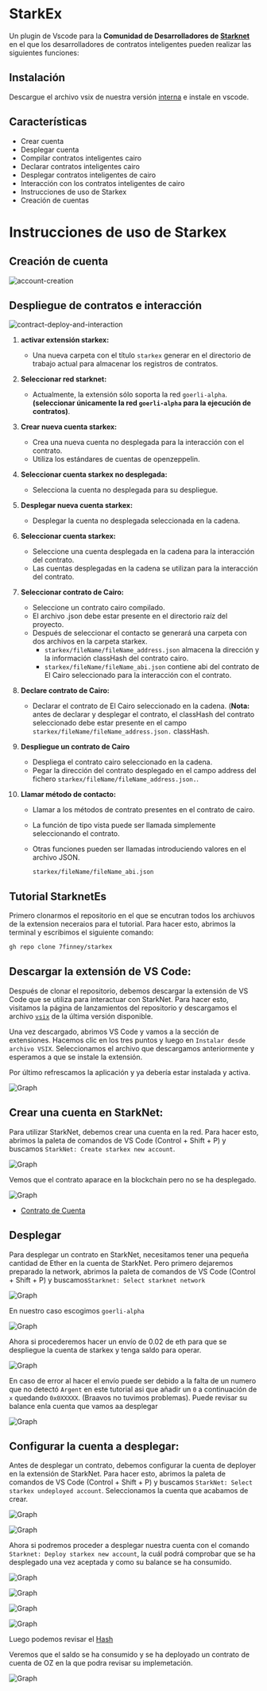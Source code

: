 # StarkEx

Un plugin de Vscode para la **Comunidad de Desarrolladores de [Starknet](https://www.starknet.io/en)** en el que los desarrolladores de contratos inteligentes pueden realizar las siguientes funciones:

## Instalación

Descargue el archivo vsix de nuestra versión [interna](https://github.com/7finney/starkex/releases/tag/v0.0.1) e instale en vscode.

## Características

- Crear cuenta
- Desplegar cuenta
- Compilar contratos inteligentes cairo
- Declarar contratos inteligentes cairo
- Desplegar contratos inteligentes de cairo
- Interacción con los contratos inteligentes de cairo
- Instrucciones de uso de Starkex
- Creación de cuentas

# Instrucciones de uso de Starkex

## Creación de cuenta
![account-creation](https://user-images.githubusercontent.com/13261372/229073284-b790c667-6f3e-4899-96f6-d53f36d9cf06.gif)


## Despliegue de contratos e interacción
![contract-deploy-and-interaction](https://user-images.githubusercontent.com/9979182/229073433-3f6b4c7c-48dd-414b-bbe5-c52f03764a0d.gif)


1. **activar extensión starkex:** 
    - Una nueva carpeta con el título `starkex` generar en el directorio de trabajo actual para almacenar los registros de contratos.
    
2. **Seleccionar red starknet:**
    - Actualmente, la extensión sólo soporta la red `goerli-alpha`. **(seleccionar únicamente la red `goerli-alpha` para la ejecución de contratos)**.
3. **Crear nueva cuenta starkex:**
    - Crea una nueva cuenta no desplegada para la interacción con el contrato.
    - Utiliza los estándares de cuentas de openzeppelin.
4. **Seleccionar cuenta starkex no desplegada:**
    - Selecciona la cuenta no desplegada para su despliegue.
5. **Desplegar nueva cuenta starkex:**
    - Desplegar la cuenta no desplegada seleccionada en la cadena.
6. **Seleccionar cuenta starkex:**
    - Seleccione una cuenta desplegada en la cadena para la interacción del contrato.
    - Las cuentas desplegadas en la cadena se utilizan para la interacción del contrato.
7. **Seleccionar contrato de Cairo:**
    - Seleccione un contrato cairo compilado.
    - El archivo .json debe estar presente en el directorio raíz del proyecto.
    - Después de seleccionar el contacto se generará una carpeta con dos archivos en la carpeta starkex.
        - `starkex/fileName/fileName_address.json` almacena la dirección y la información classHash del contrato cairo.
        - `starkex/fileName/fileName_abi.json` contiene abi del contrato de El Cairo seleccionado para la interacción con el contrato.
8. **Declare contrato de Cairo:**
    - Declarar el contrato de El Cairo seleccionado en la cadena. (**Nota:** antes de declarar y desplegar el contrato, el classHash del contrato seleccionado debe estar presente en el campo `starkex/fileName/fileName_address.json.` classHash.
9. **Despliegue un contrato de Cairo**
    - Despliega el contrato cairo seleccionado en la cadena.
    - Pegar la dirección del contrato desplegado en el campo address del fichero `starkex/fileName/fileName_address.json.`.
10. **Llamar método de contacto:**
    - Llamar a los métodos de contrato presentes en el contrato de cairo.
    - La función de tipo vista puede ser llamada simplemente seleccionando el contrato.
    - Otras funciones pueden ser llamadas introduciendo valores en el archivo JSON.
        
        `starkex/fileName/fileName_abi.json`


## Tutorial StarknetEs

Primero clonarmos el repositorio en el que se encutran todos los archiuvos de la extension neceraios para el tutorial.  Para hacer esto, abrimos la terminal y escribimos el siguiente comando:

```bash
gh repo clone 7finney/starkex
```

## Descargar la extensión de VS Code:

Después de clonar el repositorio, debemos descargar la extensión de VS Code que se utiliza para interactuar con StarkNet. Para hacer esto, visitamos la página de lanzamientos del repositorio y descargamos el archivo [`vsix`](https://github.com/7finney/starkex/releases) de la última versión disponible.

Una vez descargado, abrimos VS Code y vamos a la sección de extensiones. Hacemos clic en los tres puntos y luego en `Instalar desde archivo VSIX`. Seleccionamos el archivo que descargamos anteriormente y esperamos a que se instale la extensión.

Por último refrescamos la aplicación y ya debería estar instalada y activa.

![Graph](imágenes/install.png)


## Crear una cuenta en StarkNet:

Para utilizar StarkNet, debemos crear una cuenta en la red. Para hacer esto, abrimos la paleta de comandos de VS Code (Control + Shift + P) y buscamos `StarkNet: Create starkex new account`. 

![Graph](imágenes/createstarkexnew.png)

Vemos que el contrato aparace en la blockchain pero no se ha desplegado.

![Graph](imágenes/create1.png)

* [Contrato de Cuenta](https://testnet.starkscan.co/contract/0x32759c445eec154d5808d3bfd332260065b51803d61acc46b6a5e8618972f6)

## Desplegar

Para desplegar un contrato en StarkNet, necesitamos tener una pequeña cantidad de Ether en la cuenta de StarkNet. Pero primero dejaremos preparado la network, abrimos la paleta de comandos de VS Code (Control + Shift + P) y buscamos`Starknet: Select starknet network` 

![Graph](imágenes/selectnetwrok.png)

En nuestro caso escogimos `goerli-alpha`

![Graph](imágenes/goerli.png)

Ahora si procederemos hacer un envío de 0.02 de eth para que se despliegue la cuenta de starkex y tenga saldo para operar.

![Graph](imágenes/send.png)

En caso de error al hacer el envío puede ser debido a la falta de un numero que no detectó `Argent` en este tutorial asi que añadir un `0` a continuación de `x` quedando `0x0XXXXX`. (Braavos no tuvimos problemas). Puede revisar su balance enla cuenta que vamos aa desplegar

![Graph](imágenes/balance.png)

## Configurar la cuenta a desplegar:

Antes de desplegar un contrato, debemos configurar la cuenta de deployer en la extensión de StarkNet. Para hacer esto, abrimos la paleta de comandos de VS Code (Control + Shift + P) y buscamos `StarkNet: Select starkex undeployed account`. Seleccionamos la cuenta que acabamos de crear.

![Graph](imágenes/selectstarkexundeployed.png)

![Graph](imágenes/selected1.png)


Ahora si podremos proceder a desplegar nuestra cuenta con el comando ` Starknet: Deploy starkex new account`, la cuál podrá comprobar que se ha desplegado una vez aceptada y como su balance se ha consumido.

![Graph](imágenes/deploynew.png)

![Graph](imágenes/deployaccount.png)

![Graph](imágenes/pendingdeploy.png)

![Graph](imágenes/balance1.png)

Luego podemos revisar el [Hash](https://testnet.starkscan.co/tx/0x078240a59019727f2e8fa4edb03578ff45ab37cd93282e1382f02af2655a5d4f)

Veremos que el saldo se ha consumido y se ha deployado un contrato de cuenta de OZ en la que podra revisar su implemetación.

![Graph](imágenes/Deploy.png)

